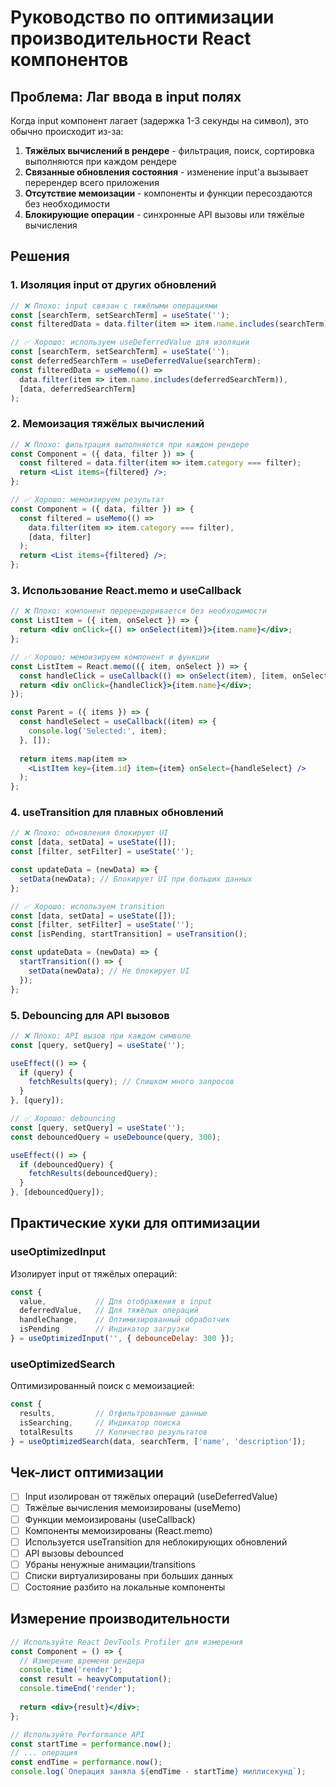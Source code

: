 # Руководство по оптимизации производительности React компонентов

## Проблема: Лаг ввода в input полях

Когда input компонент лагает (задержка 1-3 секунды на символ), это обычно происходит из-за:

1. **Тяжёлых вычислений в рендере** - фильтрация, поиск, сортировка выполняются при каждом рендере
2. **Связанные обновления состояния** - изменение input'а вызывает перерендер всего приложения  
3. **Отсутствие мемоизации** - компоненты и функции пересоздаются без необходимости
4. **Блокирующие операции** - синхронные API вызовы или тяжёлые вычисления

## Решения

### 1. Изоляция input от других обновлений

```jsx
// ❌ Плохо: input связан с тяжёлыми операциями
const [searchTerm, setSearchTerm] = useState('');
const filteredData = data.filter(item => item.name.includes(searchTerm)); // Выполняется при каждом символе

// ✅ Хорошо: используем useDeferredValue для изоляции
const [searchTerm, setSearchTerm] = useState('');
const deferredSearchTerm = useDeferredValue(searchTerm);
const filteredData = useMemo(() => 
  data.filter(item => item.name.includes(deferredSearchTerm)), 
  [data, deferredSearchTerm]
);
```

### 2. Мемоизация тяжёлых вычислений

```jsx
// ❌ Плохо: фильтрация выполняется при каждом рендере
const Component = ({ data, filter }) => {
  const filtered = data.filter(item => item.category === filter);
  return <List items={filtered} />;
};

// ✅ Хорошо: мемоизируем результат
const Component = ({ data, filter }) => {
  const filtered = useMemo(() => 
    data.filter(item => item.category === filter), 
    [data, filter]
  );
  return <List items={filtered} />;
};
```

### 3. Использование React.memo и useCallback

```jsx
// ❌ Плохо: компонент перерендеривается без необходимости
const ListItem = ({ item, onSelect }) => {
  return <div onClick={() => onSelect(item)}>{item.name}</div>;
};

// ✅ Хорошо: мемоизируем компонент и функции
const ListItem = React.memo(({ item, onSelect }) => {
  const handleClick = useCallback(() => onSelect(item), [item, onSelect]);
  return <div onClick={handleClick}>{item.name}</div>;
});

const Parent = ({ items }) => {
  const handleSelect = useCallback((item) => {
    console.log('Selected:', item);
  }, []);
  
  return items.map(item => 
    <ListItem key={item.id} item={item} onSelect={handleSelect} />
  );
};
```

### 4. useTransition для плавных обновлений

```jsx
// ❌ Плохо: обновления блокируют UI
const [data, setData] = useState([]);
const [filter, setFilter] = useState('');

const updateData = (newData) => {
  setData(newData); // Блокирует UI при больших данных
};

// ✅ Хорошо: используем transition
const [data, setData] = useState([]);
const [filter, setFilter] = useState('');
const [isPending, startTransition] = useTransition();

const updateData = (newData) => {
  startTransition(() => {
    setData(newData); // Не блокирует UI
  });
};
```

### 5. Debouncing для API вызовов

```jsx
// ❌ Плохо: API вызов при каждом символе
const [query, setQuery] = useState('');

useEffect(() => {
  if (query) {
    fetchResults(query); // Слишком много запросов
  }
}, [query]);

// ✅ Хорошо: debouncing
const [query, setQuery] = useState('');
const debouncedQuery = useDebounce(query, 300);

useEffect(() => {
  if (debouncedQuery) {
    fetchResults(debouncedQuery);
  }
}, [debouncedQuery]);
```

## Практические хуки для оптимизации

### useOptimizedInput
Изолирует input от тяжёлых операций:

```jsx
const {
  value,           // Для отображения в input
  deferredValue,   // Для тяжёлых операций  
  handleChange,    // Оптимизированный обработчик
  isPending        // Индикатор загрузки
} = useOptimizedInput('', { debounceDelay: 300 });
```

### useOptimizedSearch
Оптимизированный поиск с мемоизацией:

```jsx
const {
  results,         // Отфильтрованные данные
  isSearching,     // Индикатор поиска
  totalResults     // Количество результатов
} = useOptimizedSearch(data, searchTerm, ['name', 'description']);
```

## Чек-лист оптимизации

- [ ] Input изолирован от тяжёлых операций (useDeferredValue)
- [ ] Тяжёлые вычисления мемоизированы (useMemo)
- [ ] Функции мемоизированы (useCallback)
- [ ] Компоненты мемоизированы (React.memo)
- [ ] Используется useTransition для неблокирующих обновлений
- [ ] API вызовы debounced
- [ ] Убраны ненужные анимации/transitions
- [ ] Списки виртуализированы при больших данных
- [ ] Состояние разбито на локальные компоненты

## Измерение производительности

```jsx
// Используйте React DevTools Profiler для измерения
const Component = () => {
  // Измерение времени рендера
  console.time('render');
  const result = heavyComputation();
  console.timeEnd('render');
  
  return <div>{result}</div>;
};

// Используйте Performance API
const startTime = performance.now();
// ... операция
const endTime = performance.now();
console.log(`Операция заняла ${endTime - startTime} миллисекунд`);
```

